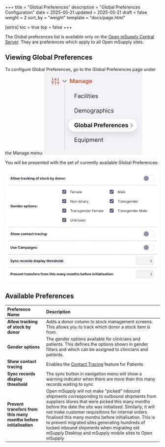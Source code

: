 +++
title = "Global Preferences"
description = "Global Preferences Configuration"
date =  2025-05-21
updated = 2025-05-21
draft = false
weight = 2
sort_by = "weight"
template = "docs/page.html"

[extra]
toc = true
top = false
+++

The Global preferences list is available only on the [Open mSupply Central Server](/docs/getting_started/central-server). They are preferences which apply to all Open mSupply sites.

## Viewing Global Preferences

To configure Global Preferences, go to the Global Preferences page under the Manage menu:
![goto: global preferences](images/goto_global_preferences.png)

You will be presented with the set of currently available Global Preferences:

![facility list](images/edit_global_preferences.png)

## Available Preferences

| Preference Name                                                   | Description                                                                                                                                                                                                                                                                                                                                                                                                                                                                       |
| :---------------------------------------------------------------- | :-------------------------------------------------------------------------------------------------------------------------------------------------------------------------------------------------------------------------------------------------------------------------------------------------------------------------------------------------------------------------------------------------------------------------------------------------------------------------------- |
| **Allow tracking of stock by donor**                              | Adds a donor column to stock management screens. This allows you to track which donor a stock item is from.                                                                                                                                                                                                                                                                                                                                                                       |
| **Gender options**                                                | The gender options available for clinicians and patients. This defines the options shown in gender filters and which can be assigned to clinicians and patients.                                                                                                                                                                                                                                                                                                                  |
| **Show contact tracing**                                          | Enables the [Contact Tracing](/docs/programs/program-module/#contact-tracing) feature for Patients                                                                                                                                                                                                                                                                                                                                                                                |
| **Sync records display threshold**                                | The sync button in navigation menu will show a warning indicator when there are more than this many records waiting to sync                                                                                                                                                                                                                                                                                                                                                       |
| **Prevent transfers from this many months before initialisation** | Open mSupply will not make "picked" inbound shipments corresponding to outbound shipments from suppliers stores that were picked this many months before the date the site was initialised. Similarly, it will not make customer requisitions for internal orders finalised this many months before initialisation. This is to prevent migrated sites generating hundreds of locked inbound shipments when migrating old mSupply Desktop and mSupply mobile sites to Open mSupply |

